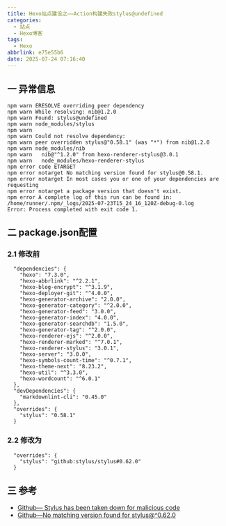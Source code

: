 ```yaml
---
title: Hexo站点建设之——Action构建失败stylus@undefined
categories:
  - 站点
  - Hexo博客
tags:
  - Hexo
abbrlink: e75e55b6
date: 2025-07-24 07:16:40
---
```

## 一 异常信息

```
npm warn ERESOLVE overriding peer dependency
npm warn While resolving: nib@1.2.0
npm warn Found: stylus@undefined
npm warn node_modules/stylus
npm warn
npm warn Could not resolve dependency:
npm warn peer overridden stylus@"0.58.1" (was "*") from nib@1.2.0
npm warn node_modules/nib
npm warn   nib@"^1.2.0" from hexo-renderer-stylus@3.0.1
npm warn   node_modules/hexo-renderer-stylus
npm error code ETARGET
npm error notarget No matching version found for stylus@0.58.1.
npm error notarget In most cases you or one of your dependencies are requesting
npm error notarget a package version that doesn't exist.
npm error A complete log of this run can be found in: /home/runner/.npm/_logs/2025-07-23T15_24_16_120Z-debug-0.log
Error: Process completed with exit code 1.
```

<!--more-->

## 二 package.json配置

### 2.1 修改前

```
  "dependencies": {
    "hexo": "7.3.0",
    "hexo-abbrlink": "^2.2.1",
    "hexo-blog-encrypt": "^3.1.9",
    "hexo-deployer-git": "^4.0.0",
    "hexo-generator-archive": "2.0.0",
    "hexo-generator-category": "^2.0.0",
    "hexo-generator-feed": "3.0.0",
    "hexo-generator-index": "4.0.0",
    "hexo-generator-searchdb": "1.5.0",
    "hexo-generator-tag": "^2.0.0",
    "hexo-renderer-ejs": "^2.0.0",
    "hexo-renderer-marked": "^7.0.1",
    "hexo-renderer-stylus": "3.0.1",
    "hexo-server": "3.0.0",
    "hexo-symbols-count-time": "^0.7.1",
    "hexo-theme-next": "8.23.2",
    "hexo-util": "^3.3.0",
    "hexo-wordcount": "^6.0.1"
  },
  "devDependencies": {
    "markdownlint-cli": "0.45.0"
  },
  "overrides": {
    "stylus": "0.58.1"
  }
```

### 2.2 修改为

```
  "overrides": {
    "stylus": "github:stylus/stylus#0.62.0"
  }
```

## 三 参考

* [Github— Stylus has been taken down for malicious code](https://github.com/hexojs/hexo/issues/5672)
* [Github—No matching version found for stylus@^0.62.0](https://github.com/hexojs/hexo-renderer-stylus/issues/174)